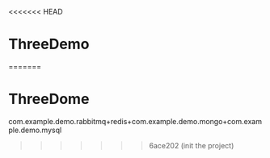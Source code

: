 <<<<<<< HEAD
# ThreeDemo
=======
# ThreeDome
com.example.demo.rabbitmq+redis+com.example.demo.mongo+com.example.demo.mysql
>>>>>>> 6ace202 (init the project)
